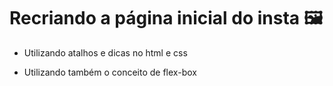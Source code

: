 # Recriando a página inicial do insta :framed_picture:

- Utilizando atalhos e dicas no html e css

- Utilizando também o conceito de flex-box

